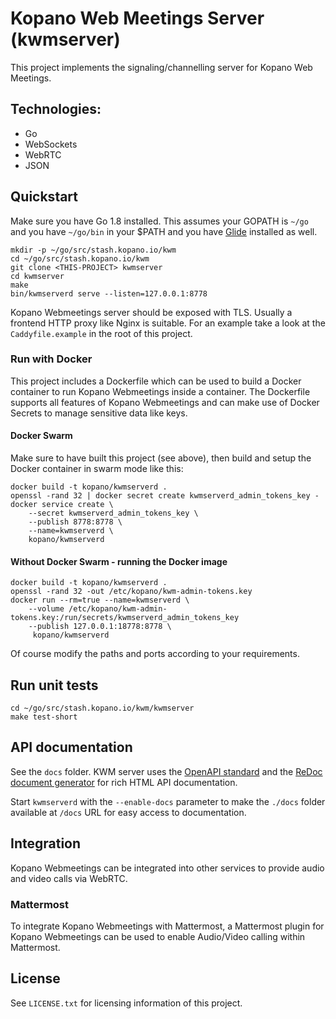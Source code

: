 # Kopano Web Meetings Server (kwmserver)

This project implements the signaling/channelling server for Kopano
Web Meetings.

## Technologies:
  - Go
  - WebSockets
  - WebRTC
  - JSON

## Quickstart

Make sure you have Go 1.8 installed. This assumes your GOPATH is `~/go` and
you have `~/go/bin` in your $PATH and you have [Glide](https://github.com/Masterminds/glide)
installed as well.

```
mkdir -p ~/go/src/stash.kopano.io/kwm
cd ~/go/src/stash.kopano.io/kwm
git clone <THIS-PROJECT> kwmserver
cd kwmserver
make
bin/kwmserverd serve --listen=127.0.0.1:8778
```

Kopano Webmeetings server should be exposed with TLS. Usually a frontend HTTP
proxy like Nginx is suitable. For an example take a look at the `Caddyfile.example`
in the root of this project.

### Run with Docker

This project includes a Dockerfile which can be used to build a Docker container
to run Kopano Webmeetings inside a container. The Dockerfile supports all features
of Kopano Webmeetings and can make use of Docker Secrets to manage sensitive
data like keys.

#### Docker Swarm

Make sure to have built this project (see above), then build and setup the Docker
container in swarm mode like this:

```
docker build -t kopano/kwmserverd .
openssl -rand 32 | docker secret create kwmserverd_admin_tokens_key -
docker service create \
	--secret kwmserverd_admin_tokens_key \
	--publish 8778:8778 \
	--name=kwmserverd \
	kopano/kwmserverd
```

#### Without Docker Swarm - running the Docker image

```
docker build -t kopano/kwmserverd .
openssl -rand 32 -out /etc/kopano/kwm-admin-tokens.key
docker run --rm=true --name=kwmserverd \
	--volume /etc/kopano/kwm-admin-tokens.key:/run/secrets/kwmserverd_admin_tokens_key
	--publish 127.0.0.1:18778:8778 \
	 kopano/kwmserverd
```

Of course modify the paths and ports according to your requirements.

## Run unit tests

```
cd ~/go/src/stash.kopano.io/kwm/kwmserver
make test-short
```

## API documentation

See the `docs` folder. KWM server uses  the [OpenAPI standard](https://openapis.org/) and
the [ReDoc document generator](https://github.com/Rebilly/ReDoc) for rich HTML
API documentation.

Start `kwmserverd` with the `--enable-docs` parameter to make the `./docs` folder
available at `/docs` URL for easy access to documentation.

## Integration

Kopano Webmeetings can be integrated into other services to provide audio and
video calls via WebRTC.

### Mattermost

To integrate Kopano Webmeetings with Mattermost, a Mattermost plugin for
Kopano Webmeetings can be used to enable Audio/Video calling within Mattermost.

## License

See `LICENSE.txt` for licensing information of this project.
